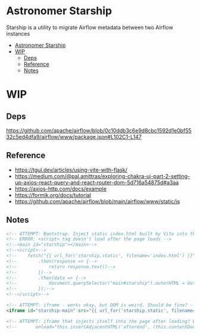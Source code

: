 
# Astronomer Starship
Starship is a utility to migrate Airflow metadata between two Airflow instances

<!--TOC-->

- [Astronomer Starship](#astronomer-starship)
- [WIP](#wip)
  - [Deps](#deps)
  - [Reference](#reference)
  - [Notes](#notes)

<!--TOC-->




# WIP
## Deps
https://github.com/apache/airflow/blob/0c10ddb3c6e9d8cbc1592d1e0bf5532c5ed4dfa9/airflow/www/package.json#L102C1-L147


## Reference
- https://tgul.dev/articles/using-vite-with-flask/
- https://medium.com/@pal.amittras/exploring-chakra-ui-part-2-setting-up-axios-react-query-and-react-router-dom-5d716a54875d#a3aa
- https://axios-http.com/docs/example
- https://formik.org/docs/tutorial
- https://github.com/apache/airflow/blob/main/airflow/www/static/js

## Notes
```html
<!-- ATTEMPT: Bootstrap. Inject static index.html built by Vite into the page after it loads -->
<!-- ERROR: <script> tag doesn't load after the page loads -->
<!--<main id="starship"></main>-->
<!--<script>-->
<!--    fetch("{{ url_for('starship.static', filename='index.html') }}")-->
<!--        .then(response => {-->
<!--            return response.text()-->
<!--        })-->
<!--        .then(data => {-->
<!--            document.querySelector("main#starship").outerHTML = data;-->
<!--        });-->
<!--</script>-->

<!-- ATTEMPT: iframe - works okay, but DOM is weird. Should be fine? -->
<iframe id="starship-main" src="{{ url_for('starship.static', filename='index.html') }}"></iframe>

<!-- ATTEMPT: iframe that injects itself into the page after loading? ERROR: some stuff didn't seem to load right -->
<!--       onload="this.insertAdjacentHTML('afterend', (this.contentDocument.body||this.contentDocument).innerHTML);this.remove()"-->
```
